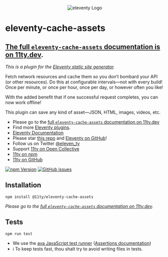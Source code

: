 <p align="center"><img src="https://www.11ty.dev/img/logo-github.png" alt="eleventy Logo"></p>

# eleventy-cache-assets

## [The full `eleventy-cache-assets` documentation is on 11ty.dev](https://www.11ty.dev/docs/plugins/cache/).

_This is a plugin for the [Eleventy static site generator](https://www.11ty.dev/)._

Fetch network resources and cache them so you don’t bombard your API (or other resources). Do this at configurable intervals—not with every build! Once per minute, or once per hour, once per day, or however often you like!

With the added benefit that if one successful request completes, you can now work offline!

This plugin can save any kind of asset—JSON, HTML, images, videos, etc.

* Please go to the [full `eleventy-cache-assets` documentation on 11ty.dev](https://www.11ty.dev/docs/plugins/cache/)
* Find more [Eleventy plugins](https://www.11ty.dev/docs/plugins/).
* [Eleventy Documentation](https://www.11ty.dev/docs/)
* Please star [this repo](https://github.com/11ty/eleventy-cache-assets/) and [Eleventy on GitHub](https://github.com/11ty/eleventy/)!
* Follow us on Twitter [@eleven_ty](https://twitter.com/eleven_ty)
* Support [11ty on Open Collective](https://opencollective.com/11ty)
* [11ty on npm](https://www.npmjs.com/org/11ty)
* [11ty on GitHub](https://github.com/11ty)

[![npm Version](https://img.shields.io/npm/v/@11ty/eleventy-cache-assets.svg?style=for-the-badge)](https://www.npmjs.com/package/@11ty/eleventy-cache-assets) [![GitHub issues](https://img.shields.io/github/issues/11ty/eleventy-cache-assets.svg?style=for-the-badge)](https://github.com/11ty/eleventy/issues)

## Installation

```
npm install @11ty/eleventy-cache-assets
```

_Please go to the [full `eleventy-cache-assets` documentation on 11ty.dev](https://www.11ty.dev/docs/plugins/cache/)._

## Tests

```
npm run test
```

- We use the [ava JavaScript test runner](https://github.com/avajs/ava) ([Assertions documentation](https://github.com/avajs/ava/blob/master/docs/03-assertions.md))
- ℹ️ To keep tests fast, thou shalt try to avoid writing files in tests.


<!--
## Roadmap

* Add support for tiered asset requests, e.g. CSS requests background-images and web fonts, for example.

## Open Questions

* `flat-cache` save method seems to be synchronous, is there a better async one?
* Our cache stores raw buffers internally, which are pretty bloated compared to the original. Surely there is a more efficient way to do this. Maybe store the files in their original format.
-->
